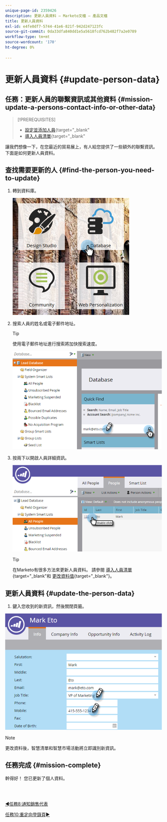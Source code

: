 ```yaml
---
unique-page-id: 2359426
description: 更新人員資料 — Marketo文檔 — 產品文檔
title: 更新人員資料
exl-id: e4fe0df7-5744-41e6-821f-942d247123fc
source-git-commit: 0da33dfa840dd1e5a5618fcd762b482f7a2e0789
workflow-type: tm+mt
source-wordcount: '170'
ht-degree: 0%

---
```


# 更新人員資料 {#update-person-data}

## 任務：更新人員的聯繫資訊或其他資料 {#mission-update-a-persons-contact-info-or-other-data}

>[!PREREQUISITES]
>
>* [設定並添加人員](/help/marketo/getting-started/quick-wins/get-set-up-and-add-a-person.md){target=&quot;_blank&quot;
>* [導入人員清單](/help/marketo/getting-started/quick-wins/import-a-list-of-people.md){target=&quot;_blank&quot;


讓我們想像一下，在您最近的貿易展上，有人給您提供了一些額外的聯繫資訊。 下面是如何更新人員資料。

## 查找需要更新的人 {#find-the-person-you-need-to-update}

1. 轉到資料庫。

   ![](assets/db-3.png)

1. 搜索人員的姓名或電子郵件地址。

   >[!TIP]
   >
   >使用電子郵件地址進行搜索將加快搜索速度。

   ![](assets/two-rubiks.png)

1. 按兩下以開啟人員詳細資訊。

   ![](assets/three-rubiks.png)

   >[!TIP]
   >
   >在Marketo有很多方法來更新人員資料。 請參閱 [導入人員清單](/help/marketo/getting-started/quick-wins/import-a-list-of-people.md){target=&quot;_blank&quot;和 [更改資料值](/help/marketo/product-docs/core-marketo-concepts/smart-campaigns/flow-actions/change-data-value.md){target=&quot;_blank&quot;}。

## 更新人員資料 {#update-the-person-data}

1. 鍵入您收到的新資訊，然後關閉頁籤。

![](assets/four-rubiks.png)

>[!NOTE]
>
>更改資料後，智慧清單和智慧市場活動將立即識別新資訊。

## 任務完成 {#mission-complete}

幹得好！ 您已更新了個人資料。

<br> 

[◄任務8:通知銷售代表](/help/marketo/getting-started/quick-wins/alert-the-sales-rep.md)

[任務10:重定向登錄頁►](/help/marketo/getting-started/quick-wins/redirect-a-landing-page.md)
